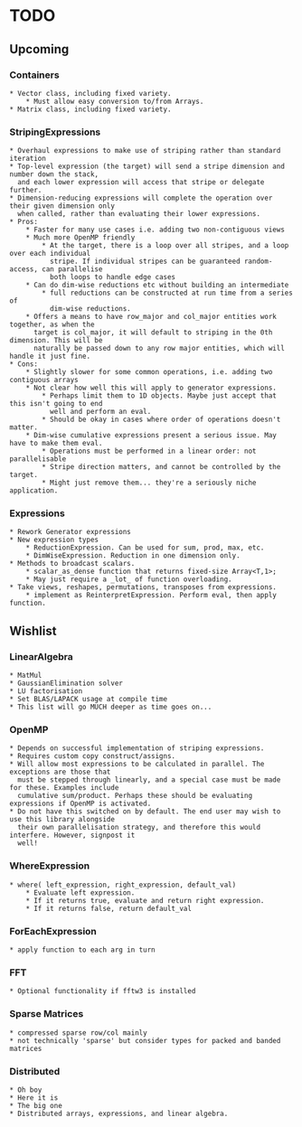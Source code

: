 # TODO

## Upcoming

### Containers
    
    * Vector class, including fixed variety.
        * Must allow easy conversion to/from Arrays.
    * Matrix class, including fixed variety.

### StripingExpressions

    * Overhaul expressions to make use of striping rather than standard iteration
    * Top-level expression (the target) will send a stripe dimension and number down the stack,
      and each lower expression will access that stripe or delegate further.
    * Dimension-reducing expressions will complete the operation over their given dimension only
      when called, rather than evaluating their lower expressions.
    * Pros:
        * Faster for many use cases i.e. adding two non-contiguous views
        * Much more OpenMP friendly
            * At the target, there is a loop over all stripes, and a loop over each individual
              stripe. If individual stripes can be guaranteed random-access, can parallelise
              both loops to handle edge cases
        * Can do dim-wise reductions etc without building an intermediate
            * full reductions can be constructed at run time from a series of
              dim-wise reductions.
        * Offers a means to have row_major and col_major entities work together, as when the
          target is col_major, it will default to striping in the 0th dimension. This will be
          naturally be passed down to any row major entities, which will handle it just fine.
    * Cons:
        * Slightly slower for some common operations, i.e. adding two contiguous arrays
        * Not clear how well this will apply to generator expressions.
            * Perhaps limit them to 1D objects. Maybe just accept that this isn't going to end
              well and perform an eval.
            * Should be okay in cases where order of operations doesn't matter.
        * Dim-wise cumulative expressions present a serious issue. May have to make them eval.
            * Operations must be performed in a linear order: not parallelisable
            * Stripe direction matters, and cannot be controlled by the target.
            * Might just remove them... they're a seriously niche application.

### Expressions

    * Rework Generator expressions
    * New expression types
        * ReductionExpression. Can be used for sum, prod, max, etc.
        * DimWiseExpression. Reduction in one dimension only.
    * Methods to broadcast scalars.
        * scalar_as_dense function that returns fixed-size Array<T,1>;
        * May just require a _lot_ of function overloading.
    * Take views, reshapes, permutations, transposes from expressions.
        * implement as ReinterpretExpression. Perform eval, then apply function.

## Wishlist

### LinearAlgebra

    * MatMul
    * GaussianElimination solver
    * LU factorisation
    * Set BLAS/LAPACK usage at compile time
    * This list will go MUCH deeper as time goes on...


### OpenMP

    * Depends on successful implementation of striping expressions.
    * Requires custom copy construct/assigns.
    * Will allow most expressions to be calculated in parallel. The exceptions are those that
      must be stepped through linearly, and a special case must be made for these. Examples include
      cumulative sum/product. Perhaps these should be evaluating expressions if OpenMP is activated.
    * Do not have this switched on by default. The end user may wish to use this library alongside
      their own parallelisation strategy, and therefore this would interfere. However, signpost it
      well!

### WhereExpression

    * where( left_expression, right_expression, default_val)
        * Evaluate left expression.
        * If it returns true, evaluate and return right expression.
        * If it returns false, return default_val

### ForEachExpression

    * apply function to each arg in turn

### FFT

    * Optional functionality if fftw3 is installed

### Sparse Matrices

    * compressed sparse row/col mainly
    * not technically 'sparse' but consider types for packed and banded matrices

### Distributed

    * Oh boy
    * Here it is
    * The big one
    * Distributed arrays, expressions, and linear algebra.
